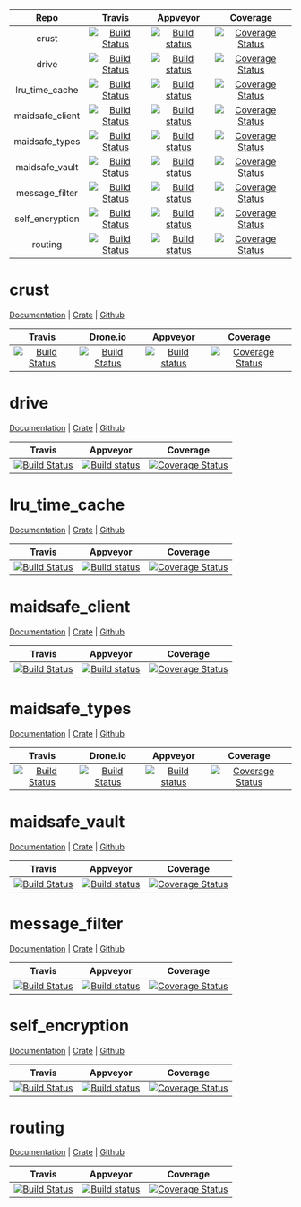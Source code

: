 |Repo|Travis|Appveyor|Coverage|
|:------:|:-------:|:-------:|:------:|
|crust|[![Build Status](https://travis-ci.org/dirvine/crust.svg?branch=master)](https://travis-ci.org/dirvine/crust)|[![Build status](https://ci.appveyor.com/api/projects/status/7bl67hscnfljxxt3?svg=true)](https://ci.appveyor.com/project/dirvine/crust)|[![Coverage Status](https://coveralls.io/repos/dirvine/crust/badge.svg)](https://coveralls.io/r/dirvine/crust)|
|drive|[![Build Status](https://travis-ci.org/dirvine/drive.svg?branch=master)](https://travis-ci.org/dirvine/drive)|[![Build status](https://ci.appveyor.com/api/projects/status/jsuo65sa631h0kav?svg=true)](https://ci.appveyor.com/project/dirvine/drive)|[![Coverage Status](https://coveralls.io/repos/dirvine/drive/badge.svg)](https://coveralls.io/r/dirvine/drive)|
|lru_time_cache|[![Build Status](https://travis-ci.org/dirvine/lru_time_cache.svg?branch=master)](https://travis-ci.org/dirvine/lru_time_cache)|[![Build status](https://ci.appveyor.com/api/projects/status/jsuo65sa631h0kav?svg=true)](https://ci.appveyor.com/project/dirvine/lru_time_cache)|[![Coverage Status](https://coveralls.io/repos/dirvine/lru_time_cache/badge.svg)](https://coveralls.io/r/dirvine/lru_time_cache)|
|maidsafe_client|[![Build Status](https://travis-ci.org/dirvine/maidsafe_client.svg?branch=master)](https://travis-ci.org/dirvine/maidsafe_client)|[![Build status](https://ci.appveyor.com/api/projects/status/kp7liadkt0uwm7fs?svg=true)](https://ci.appveyor.com/project/dirvine/maidsafe-client)|[![Coverage Status](https://coveralls.io/repos/dirvine/maidsafe_client/badge.svg?branch=master)](https://coveralls.io/r/dirvine/maidsafe_client?branch=master)|
|maidsafe_types|[![Build Status](https://travis-ci.org/dirvine/maidsafe_types.svg?branch=master)](https://travis-ci.org/dirvine/maidsafe_types)|[![Build status](https://ci.appveyor.com/api/projects/status/jsuo65sa631h0kav?svg=true)](https://ci.appveyor.com/project/dirvine/maidsafe-types)|[![Coverage Status](https://coveralls.io/repos/dirvine/maidsafe_types/badge.svg)](https://coveralls.io/r/dirvine/maidsafe_types)|
|maidsafe_vault|[![Build Status](https://travis-ci.org/dirvine/maidsafe_vault.svg?branch=master)](https://travis-ci.org/dirvine/maidsafe_vault) | [![Build status](https://ci.appveyor.com/api/projects/status/qglf0d3o28mxid6k?svg=true)](https://ci.appveyor.com/project/dirvine/maidsafe-vault-hyyvf) |[![Coverage Status](https://coveralls.io/repos/dirvine/maidsafe_vault/badge.svg)](https://coveralls.io/r/dirvine/maidsafe_vault)|
|message_filter|[![Build Status](https://travis-ci.org/dirvine/message_filter.svg?branch=master)](https://travis-ci.org/dirvine/message_filter)|[![Build status](https://ci.appveyor.com/api/projects/status/jsuo65sa631h0kav?svg=true)](https://ci.appveyor.com/project/dirvine/message_filter)|[![Coverage Status](https://coveralls.io/repos/dirvine/message_filter/badge.svg)](https://coveralls.io/r/dirvine/message_filter)|
|self_encryption|[![Build Status](https://travis-ci.org/dirvine/self_encryption.svg?branch=master)](https://travis-ci.org/dirvine/self_encryption)|[![Build status](https://ci.appveyor.com/api/projects/status/qveqoe45n56atlk7?svg=true)](https://ci.appveyor.com/project/dirvine/self-encryption) | [![Coverage Status](https://coveralls.io/repos/dirvine/self_encryption/badge.svg?branch=master)](https://coveralls.io/r/dirvine/self_encryption?branch=master)|
|routing|[![Build Status](https://travis-ci.org/dirvine/routing.svg?branch=master)](https://travis-ci.org/dirvine/routing)|[![Build status](https://ci.appveyor.com/api/projects/status/ni7c20e9aux3g01i?svg=true)](https://ci.appveyor.com/project/dirvine/routing)|[![Coverage Status](https://coveralls.io/repos/dirvine/routing/badge.svg?branch=master)](https://coveralls.io/r/dirvine/routing?branch=master)|

# crust
[Documentation](http://dirvine.github.io/crust/crust/) | [Crate](https://crates.io/crates/crust/) | [Github](https://github.com/dirvine/crust)

|Travis| Drone.io|Appveyor|Coverage|
|:------:|:-------:|:-------:|:------:|
|[![Build Status](https://travis-ci.org/dirvine/crust.svg?branch=master)](https://travis-ci.org/dirvine/crust)|[![Build Status](https://drone.io/github.com/dirvine/crust/status.png)](https://drone.io/github.com/dirvine/crust/latest)|[![Build status](https://ci.appveyor.com/api/projects/status/7bl67hscnfljxxt3?svg=true)](https://ci.appveyor.com/project/dirvine/crust)|[![Coverage Status](https://coveralls.io/repos/dirvine/crust/badge.svg)](https://coveralls.io/r/dirvine/crust)|
# drive 
[Documentation](http://dirvine.github.io/drive/) | [Crate](https://crates.io/crates/drive/) | [Github](https://github.com/dirvine/drive)

|Travis|Appveyor|Coverage|
|:------:|:-------:|:-------:|
[![Build Status](https://travis-ci.org/dirvine/drive.svg?branch=master)](https://travis-ci.org/dirvine/drive)|[![Build status](https://ci.appveyor.com/api/projects/status/jsuo65sa631h0kav?svg=true)](https://ci.appveyor.com/project/dirvine/drive)|[![Coverage Status](https://coveralls.io/repos/dirvine/drive/badge.svg)](https://coveralls.io/r/dirvine/drive)|
# lru_time_cache 
[Documentation](http://dirvine.github.io/lru_time_cache/) | [Crate](https://crates.io/crates/lru_time_cache/) | [Github](https://github.com/dirvine/lru_time_cache)

|Travis|Appveyor|Coverage|
|:------:|:-------:|:-------:|
|[![Build Status](https://travis-ci.org/dirvine/lru_time_cache.svg?branch=master)](https://travis-ci.org/dirvine/lru_time_cache)|[![Build status](https://ci.appveyor.com/api/projects/status/jsuo65sa631h0kav?svg=true)](https://ci.appveyor.com/project/dirvine/lru_time_cache)|[![Coverage Status](https://coveralls.io/repos/dirvine/lru_time_cache/badge.svg)](https://coveralls.io/r/dirvine/lru_time_cache)|
# maidsafe_client
[Documentation](http://dirvine.github.io/maidsafe_client/) | [Crate](https://crates.io/crates/maidsafe_client/) | [Github](https://github.com/dirvine/maidsafe_client)

|Travis|Appveyor|Coverage|
|:------:|:-------:|:-------:|
|[![Build Status](https://travis-ci.org/dirvine/maidsafe_client.svg?branch=master)](https://travis-ci.org/dirvine/maidsafe_client)|[![Build status](https://ci.appveyor.com/api/projects/status/kp7liadkt0uwm7fs?svg=true)](https://ci.appveyor.com/project/dirvine/maidsafe-client)|[![Coverage Status](https://coveralls.io/repos/dirvine/maidsafe_client/badge.svg?branch=master)](https://coveralls.io/r/dirvine/maidsafe_client?branch=master)|
# maidsafe_types
[Documentation](http://dirvine.github.io/maidsafe_types/) | [Crate](https://crates.io/crates/maidsafe_types/) | [Github](https://github.com/dirvine/maidsafe_types)

|Travis|Drone.io|Appveyor|Coverage|
|:------:|:-------:|:-------:|:-------:|
|[![Build Status](https://travis-ci.org/dirvine/maidsafe_types.svg?branch=master)](https://travis-ci.org/dirvine/maidsafe_types)|[![Build Status](https://drone.io/github.com/dirvine/maidsafe_types/status.png)](https://drone.io/github.com/dirvine/maidsafe_types/latest)|[![Build status](https://ci.appveyor.com/api/projects/status/jsuo65sa631h0kav?svg=true)](https://ci.appveyor.com/project/dirvine/maidsafe-types)|[![Coverage Status](https://coveralls.io/repos/dirvine/maidsafe_types/badge.svg)](https://coveralls.io/r/dirvine/maidsafe_types)|
# maidsafe_vault
[Documentation](http://dirvine.github.io/maidsafe_vault/) | [Crate](https://crates.io/crates/maidsafe_vault/) | [Github](https://github.com/dirvine/maidsafe_vault)

|Travis|Appveyor|Coverage|
|:------:|:-------:|:-------:|
|[![Build Status](https://travis-ci.org/dirvine/maidsafe_vault.svg?branch=master)](https://travis-ci.org/dirvine/maidsafe_vault) | [![Build status](https://ci.appveyor.com/api/projects/status/qglf0d3o28mxid6k?svg=true)](https://ci.appveyor.com/project/dirvine/maidsafe-vault-hyyvf) |[![Coverage Status](https://coveralls.io/repos/dirvine/maidsafe_vault/badge.svg)](https://coveralls.io/r/dirvine/maidsafe_vault)|
# message_filter 
[Documentation](http://dirvine.github.io/message_filter/) | [Crate](https://crates.io/crates/message_filter/) | [Github](https://github.com/dirvine/message_filter)

|Travis|Appveyor|Coverage|
|:------:|:-------:|:-------:|
|[![Build Status](https://travis-ci.org/dirvine/message_filter.svg?branch=master)](https://travis-ci.org/dirvine/message_filter)|[![Build status](https://ci.appveyor.com/api/projects/status/jsuo65sa631h0kav?svg=true)](https://ci.appveyor.com/project/dirvine/message_filter)|[![Coverage Status](https://coveralls.io/repos/dirvine/message_filter/badge.svg)](https://coveralls.io/r/dirvine/message_filter)|
# self_encryption
[Documentation](http://dirvine.github.io/self_encryption/self_encryption/) | [Crate](https://crates.io/crates/self_encryption/) | [Github](https://github.com/dirvine/self_encryption)

|Travis|Appveyor|Coverage|
|:------:|:-------:|:-------:|
|[![Build Status](https://travis-ci.org/dirvine/self_encryption.svg?branch=master)](https://travis-ci.org/dirvine/self_encryption)|[![Build status](https://ci.appveyor.com/api/projects/status/qveqoe45n56atlk7?svg=true)](https://ci.appveyor.com/project/dirvine/self-encryption) | [![Coverage Status](https://coveralls.io/repos/dirvine/self_encryption/badge.svg?branch=master)](https://coveralls.io/r/dirvine/self_encryption?branch=master)|
# routing
[Documentation](http://dirvine.github.io/routing/routing/) | [Crate](https://crates.io/crates/routing/) | [Github](https://github.com/dirvine/routing)

|Travis|Appveyor|Coverage|
|:------:|:-------:|:-------:|
|[![Build Status](https://travis-ci.org/dirvine/routing.svg?branch=master)](https://travis-ci.org/dirvine/routing)|[![Build status](https://ci.appveyor.com/api/projects/status/ni7c20e9aux3g01i?svg=true)](https://ci.appveyor.com/project/dirvine/routing)|[![Coverage Status](https://coveralls.io/repos/dirvine/routing/badge.svg?branch=master)](https://coveralls.io/r/dirvine/routing?branch=master)|
